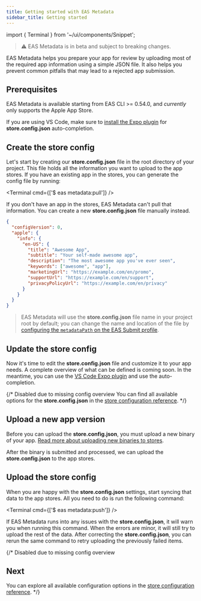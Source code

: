 ```yaml
---
title: Getting started with EAS Metadata
sidebar_title: Getting started
---
```


import { Terminal } from '~/ui/components/Snippet';

> ⚠️ EAS Metadata is in beta and subject to breaking changes.

EAS Metadata helps you prepare your app for review by uploading most of the required app information using a simple JSON file. It also helps you prevent common pitfalls that may lead to a rejected app submission.

## Prerequisites

EAS Metadata is available starting from EAS CLI >= 0.54.0, and _currently_ only supports the Apple App Store.

If you are using VS Code, make sure to [install the Expo plugin](https://github.com/expo/vscode-expo) for **store.config.json** auto-completion.

## Create the store config

Let's start by creating our **store.config.json** file in the root directory of your project. This file holds all the information you want to upload to the app stores. If you have an existing app in the stores, you can generate the config file by running:

<Terminal cmd={['$ eas metadata:pull']} />

If you don't have an app in the stores, EAS Metadata can't pull that information. You can create a new **store.config.json** file manually instead.

```json
{
  "configVersion": 0,
  "apple": {
    "info": {
      "en-US": {
        "title": "Awesome App",
        "subtitle": "Your self-made awesome app",
        "description": "The most awesome app you've ever seen",
        "keywords": ["awesome", "app"],
        "marketingUrl": "https://example.com/en/promo",
        "supportUrl": "https://example.com/en/support",
        "privacyPolicyUrl": "https://example.com/en/privacy"
      }
    }
  }
}
```

> EAS Metadata will use the **store.config.json** file name in your project root by default; you can change the name and location of the file by [configuring the `metadataPath` on the EAS Submit profile](../submit/eas-json.md#metadatapath).

## Update the store config

Now it's time to edit the **store.config.json** file and customize it to your app needs. A complete overview of what can be defined is coming soon. In the meantime, you can use the [VS Code Expo plugin](https://github.com/expo/vscode-expo) and use the auto-completion.

{/* Disabled due to missing config overview
You can find all available options for the **store.config.json** in the [store configuration reference](./store-json.md).
*/}

## Upload a new app version

Before you can upload the **store.config.json**, you must upload a new binary of your app. [Read more about uploading new binaries to stores](/submit/introduction).

After the binary is submitted and processed, we can upload the **store.config.json** to the app stores.

## Upload the store config

When you are happy with the **store.config.json** settings, start syncing that data to the app stores. All you need to do is run the following command:

<Terminal cmd={['$ eas metadata:push']} />

If EAS Metadata runs into any issues with the **store.config.json**, it will warn you when running this command. When the errors are minor, it will still try to upload the rest of the data. After correcting the **store.config.json**, you can rerun the same command to retry uploading the previously failed items.

{/* Disabled due to missing config overview
## Next

You can explore all available configuration options in the [store configuration reference](./store-json.md).
*/}
